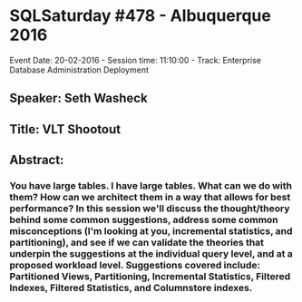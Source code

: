 # SQLSaturday #478 - Albuquerque 2016
Event Date: 20-02-2016 - Session time: 11:10:00 - Track: Enterprise Database Administration  Deployment
## Speaker: Seth Washeck
## Title: VLT Shootout
## Abstract:
### You have large tables. I have large tables.  What can we do with them? How can we architect them in a way that allows for best performance? In this session we'll discuss the thought/theory behind some common suggestions, address some common misconceptions (I'm looking at you, incremental statistics, and partitioning), and see if we can validate the theories that underpin the suggestions at the individual query level, and at a proposed workload level.  Suggestions covered include: Partitioned Views, Partitioning, Incremental Statistics, Filtered Indexes, Filtered Statistics, and Columnstore indexes.
